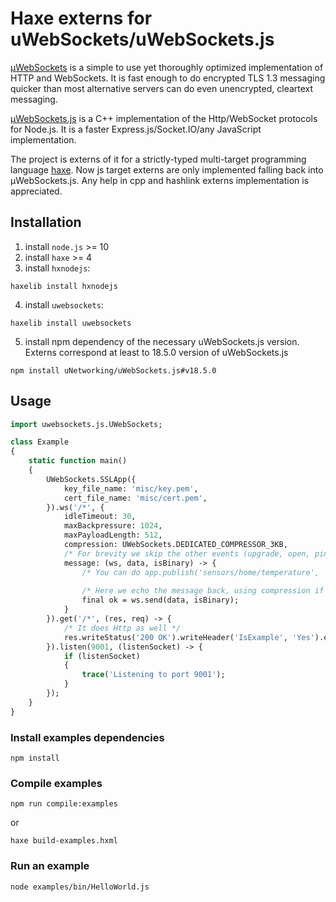 # Haxe externs for uWebSockets/uWebSockets.js

[µWebSockets](https://github.com/uNetworking/uWebSockets) is a simple to use yet thoroughly optimized implementation of HTTP and WebSockets. It is fast enough to do encrypted TLS 1.3 messaging quicker than most alternative servers can do even unencrypted, cleartext messaging.

[µWebSockets.js](https://github.com/uNetworking/uWebSockets.js) is a C++ implementation of the Http/WebSocket protocols for Node.js. It is a faster Express.js/Socket.IO/any JavaScript implementation.

The project is externs of it for a strictly-typed multi-target programming language [haxe](https://haxe.org/). Now js target externs are only implemented falling back into µWebSockets.js. Any help in cpp and hashlink externs implementation is appreciated.

## Installation

1. install `node.js` >= 10
2. install `haxe` >= 4
3. install `hxnodejs`:
```
haxelib install hxnodejs
```
4. install `uwebsockets`:
```
haxelib install uwebsockets
```
5. install npm dependency of the necessary uWebSockets.js version. Externs correspond at least to 18.5.0 version of uWebSockets.js
```
npm install uNetworking/uWebSockets.js#v18.5.0
```
## Usage 

```haxe
import uwebsockets.js.UWebSockets;

class Example 
{
	static function main() 
	{
		UWebSockets.SSLApp({
			key_file_name: 'misc/key.pem',
  			cert_file_name: 'misc/cert.pem',
		}).ws('/*', {
			idleTimeout: 30,
  			maxBackpressure: 1024,
			maxPayloadLength: 512,
			compression: UWebSockets.DEDICATED_COMPRESSOR_3KB,
			/* For brevity we skip the other events (upgrade, open, ping, pong, close) */
			message: (ws, data, isBinary) -> {
				/* You can do app.publish('sensors/home/temperature', '22C') kind of pub/sub as well */
    
    			/* Here we echo the message back, using compression if available */
				final ok = ws.send(data, isBinary);
			}
		}).get('/*', (res, req) -> { 
			/* It does Http as well */
			res.writeStatus('200 OK').writeHeader('IsExample', 'Yes').end('Hello there!');
		}).listen(9001, (listenSocket) -> {
			if (listenSocket) 
			{
				trace('Listening to port 9001');
			} 
		});
	}
}
```
### Install examples dependencies
```
npm install
```
### Compile examples 
```
npm run compile:examples
```
or 
```
haxe build-examples.hxml
```
### Run an example
```
node examples/bin/HelloWorld.js
```